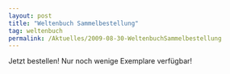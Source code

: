 ```yaml
---
layout: post
title: "Weltenbuch Sammelbestellung"
tag: weltenbuch
permalink: /Aktuelles/2009-08-30-WeltenbuchSammelbestellung
---
```



Jetzt bestellen! Nur noch wenige Exemplare verfügbar!



